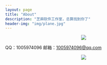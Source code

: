 ```yaml
---
layout: page
title: "About"
description: "芝麻软件工作室，总算找到你了"
header-img: "img/plane.jpg"
---
```


<center>
    <p><img src="http://dreamofbook.qiniudn.com/Zero.png" align="center"></p>
</center>

QQ：1005974096
邮箱：1005974096@qq.com


<center>
    <p><img src="http://dreamofbook.qiniudn.com/hacker.png" align="center"></p>
</center>
